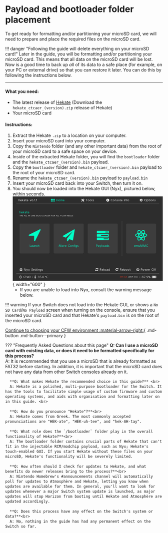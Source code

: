 # **Payload and bootloader folder placement**

To get ready for formatting and/or partitioning your microSD card, we will need to prepare and place the required files on the microSD card.

!!! danger "Following the guide will delete everything on your microSD card!"
    Later in the guide, you will be formatting and/or partitioning your microSD card. This means that all data on the microSD card will be lost. Now is a good time to back up *all* of its data to a safe place (for example, on your PC or external drive) so that you can restore it later. You can do this by following the instructions below.

-----


#### **What you need:**
- The latest release of <a href="https://github.com/CTCaer/Hekate/releases/" target="_blank">Hekate</a> (Download the `hekate_ctcaer_(version).zip` release of Hekate)
- Your microSD card

#### **Instructions:**

1. Extract the Hekate `.zip` to a location on your computer.
2. Insert your microSD card into your computer.
3. Copy the `Nintendo` folder (and any other important data) from the root of your microSD card to a safe space on your device.
4. Inside of the extracted Hekate folder, you will find the `bootloader` folder and the `hekate_ctcaer_(version).bin` payload.
5. Copy the `bootloader` folder and `hekate_ctcaer_(version).bin` payload to the root of your microSD card.
6. Rename the `hekate_ctcaer_(version).bin` payload to `payload.bin`
7. Insert your microSD card back into your Switch, then turn it on.
8. You should now be loaded into the Hekate GUI (Nyx), pictured below, within seconds.
![Nyx](../all/img/nyx.bmp){ width="600" }
    - If you are unable to load into Nyx, consult the warning message below.

!!! warning
    If your Switch does not load into the Hekate GUI, or shows a `No SD Card`/`No Payload` screen when turning on the console, ensure that you inserted your microSD card and that Hekate's `payload.bin` is on the root of the microSD card.


[Continue to choosing your CFW environment :material-arrow-right:](../all/cfw_environment.md){ .md-button .md-button--primary }

??? "Frequently Asked Questions about this page"
      **Q: Can I use a microSD card with existing data, or does it need to be formatted specifically for this process?** <br>
      A: It is recommended that you use a microSD that is already formatted as FAT32 before starting. In addition, it is important that the microSD card does not have any data from other Switch consoles already on it.

      **Q: What makes Hekate the recommended choice in this guide?** <br>
      A: Hekate is a polished, multi-purpose bootloader for the Switch. It has the tools to facilitate simple usage of custom firmware and custom operating systems, and aids with organisation and formatting later on in this guide. <br>

      **Q: How do you pronounce "Hekate"?**<br>
      A: Hekate comes from Greek. The most commonly accepted pronunciations are "HEK-ate", "HEK-uh-tee", and "hek-AH-tay".

      **Q: What role does the `/bootloader` folder play in the overall functionality of Hekate?**<br>
      A: The bootloader folder contains crucial parts of Hekate that can't fit in the injectable RCM/modchip payload, such as Nyx; Hekate's touch-enabled GUI. If you start Hekate without these files on your microSD, Hekate's functionality will be severely limited.

      **Q: How often should I check for updates to Hekate, and what benefits do newer releases bring to the process?**<br>
      A: Nintendo Homebrew's #announcements channel will automatically poll for updates to Atmosphère and Hekate, letting you know when updates are available for them. In general, you'll want to look for updates whenever a major Switch system update is launched, as major updates will stop Horizon from booting until Hekate and Atmosphère are updated accordingly.

      **Q: Does this process have any effect on the Switch's system or data?**<br>
      A: No, nothing in the guide has had any permanent effect on the Switch so far.
